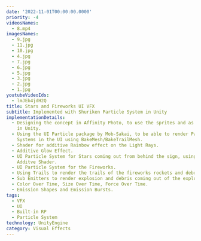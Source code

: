 ```yaml
---
date: '2022-11-01T00:00:00.0000'
priority: -4
videosNames:
  - 8.mp4
imagesNames:
  - 9.jpg
  - 11.jpg
  - 10.jpg
  - 4.jpg
  - 7.jpg
  - 6.jpg
  - 5.jpg
  - 3.jpg
  - 2.jpg
  - 1.jpg
youtubeVideoIds:
  - lmJEb4jdH2Q
title: Stars and Fireworks UI VFX
subtitle: Implemented with Shuriken Particle System in Unity
implementationDetails:
  - Designing the concept in Affinity Photo, to use the sprites and as reference
    in Unity.
  - Using the UI Particle package by Mob-Sakai, to be able to render Particle
    Systems in the UI using BakeMesh/BakeTrailMesh.
  - Shader for additive Rainbow effect on the Light Rays.
  - Additive Glow Effect.
  - UI Particle System for Stars coming out from behind the sign, using an
    Additve Shader.
  - UI Particle System for the Fireworks.
  - Using Trails to render the trails of the fireworks rockets and debris.
  - Sub Emitters to render explosion and debris coming out of the explosion.
  - Color Over Time, Size Over Time, Force Over Time.
  - Emission Shapes and Emission Bursts.
tags:
  - VFX
  - UI
  - Built-in RP
  - Particle System
technology: UnityEngine
category: Visual Effects
---
```

